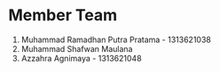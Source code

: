 # Member Team
  1. Muhammad Ramadhan Putra Pratama - 1313621038
  2. Muhammad Shafwan Maulana
  3. Azzahra Agnimaya - 1313621048
